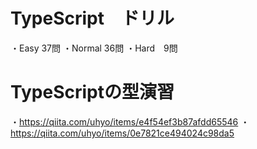 # TypeScript　ドリル
・Easy 37問
・Normal 36問
・Hard　9問

# TypeScriptの型演習
・https://qiita.com/uhyo/items/e4f54ef3b87afdd65546
・https://qiita.com/uhyo/items/0e7821ce494024c98da5
